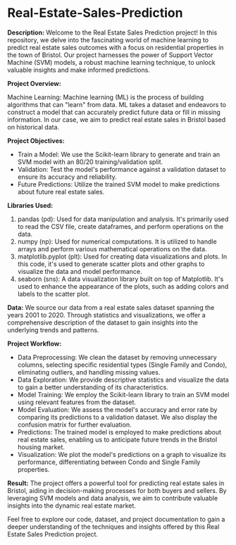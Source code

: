 # Real-Estate-Sales-Prediction

**Description:**
Welcome to the Real Estate Sales Prediction project! In this repository, we delve into the fascinating world of machine learning to predict real estate sales outcomes with a focus on residential properties in the town of Bristol. Our project harnesses the power of Support Vector Machine (SVM) models, a robust machine learning technique, to unlock valuable insights and make informed predictions.


**Project Overview:**

Machine Learning:
Machine learning (ML) is the process of building algorithms that can "learn" from data. ML takes a dataset and endeavors to construct a model that can accurately predict future data or fill in missing information. In our case, we aim to predict real estate sales in Bristol based on historical data.

**Project Objectives:**
* Train a Model: We use the Scikit-learn library to generate and train an SVM model with an 80/20 training/validation split.
* Validation: Test the model's performance against a validation dataset to ensure its accuracy and reliability.
* Future Predictions: Utilize the trained SVM model to make predictions about future real estate sales.

**Libraries Used:**
1. pandas (pd): Used for data manipulation and analysis. It's primarily used to read the CSV file, create dataframes, and perform operations on the data.
2. numpy (np): Used for numerical computations. It is utilized to handle arrays and perform various mathematical operations on the data.
3. matplotlib.pyplot (plt): Used for creating data visualizations and plots. In this code, it's used to generate scatter plots and other graphs to visualize the data and model performance.
4. seaborn (sns): A data visualization library built on top of Matplotlib. It's used to enhance the appearance of the plots, such as adding colors and labels to the scatter plot.

**Data:**
We source our data from a real estate sales dataset spanning the years 2001 to 2020. Through statistics and visualizations, we offer a comprehensive description of the dataset to gain insights into the underlying trends and patterns.

**Project Workflow:**
* Data Preprocessing: We clean the dataset by removing unnecessary columns, selecting specific residential types (Single Family and Condo), eliminating outliers, and handling missing values.
* Data Exploration: We provide descriptive statistics and visualize the data to gain a better understanding of its characteristics.
* Model Training: We employ the Scikit-learn library to train an SVM model using relevant features from the dataset.
* Model Evaluation: We assess the model's accuracy and error rate by comparing its predictions to a validation dataset. We also display the confusion matrix for further evaluation.
* Predictions: The trained model is employed to make predictions about real estate sales, enabling us to anticipate future trends in the Bristol housing market.
* Visualization: We plot the model's predictions on a graph to visualize its performance, differentiating between Condo and Single Family properties.

**Result:**
The project offers a powerful tool for predicting real estate sales in Bristol, aiding in decision-making processes for both buyers and sellers. By leveraging SVM models and data analysis, we aim to contribute valuable insights into the dynamic real estate market.

Feel free to explore our code, dataset, and project documentation to gain a deeper understanding of the techniques and insights offered by this Real Estate Sales Prediction project.
